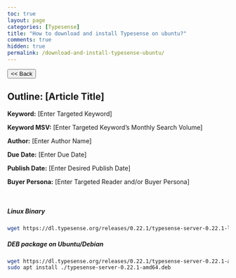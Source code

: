 ```yaml
---
toc: true
layout: page
categories: [Typesense]
title: "How to download and install Typesense on ubuntu?"
comments: true
hidden: true
permalink: /download-and-install-typesense-ubuntu/
---
```


<button class="back-button" onclick="window.history.back()"><< Back</button>

## Outline: [Article Title]

**Keyword:** [Enter Targeted Keyword]

**Keyword MSV:** [Enter Targeted Keyword’s Monthly Search Volume]

**Author:** [Enter Author Name]

**Due Date:** [Enter Due Date]

**Publish Date:** [Enter Desired Publish Date]

**Buyer Persona:** [Enter Targeted Reader and/or Buyer Persona]

<br>

##### Linux Binary

```bash
wget https://dl.typesense.org/releases/0.22.1/typesense-server-0.22.1-linux-amd64.tar.gz
```

##### DEB package on Ubuntu/Debian

```bash
wget https://dl.typesense.org/releases/0.22.1/typesense-server-0.22.1-amd64.deb
sudo apt install ./typesense-server-0.22.1-amd64.deb
```
